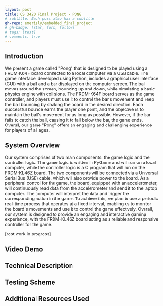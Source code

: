 ```yaml
---
layout: post
title: CS 3420 Final Project - PONG
# subtitle: Each post also has a subtitle
gh-repo: emerisly/embedded_final_project
# gh-badge: [star, fork, follow]
# tags: [test]
# comments: true
---
```


## Introduction

We present a game called "Pong" that is designed to be played using a FRDM-K64F board connected to a local computer via a USB cable. The game interface, developed using Python, includes a graphical user interface (GUI) with a ball and a bar displayed on the computer screen. The ball moves around the screen, bouncing up and down, while simulating a basic physics engine with collisions. The FRDM-K64F board serves as the game controller, and players must use it to control the bar's movement and keep the ball bouncing by shaking the board in the desired direction. Each successful bounce earns the player one point, and the objective is to maintain the ball's movement for as long as possible. However, if the bar fails to catch the ball, causing it to fall below the bar, the game ends. Overall, our game "Pong" offers an engaging and challenging experience for players of all ages.

## System Overview

Our system comprises of two main components: the game logic and the controller logic. The game logic is written in PyGame and will run on a local computer, while the controller logic is a C program that will run on the FRDM-KL46Z board. The two components will be connected via a Universal Serial Bus (USB) cable, which will also provide power to the board.
As a peripheral control for the game, the board, equipped with an accelerometer, will continuously read data from the accelerometer and send it to the laptop computer. The computer will interpret the data and trigger the corresponding action in the game. To achieve this, we plan to use a periodic real-time process that operates at a fixed interval, enabling us to monitor the board's movements and use it to control the game effectively.
Overall, our system is designed to provide an engaging and interactive gaming experience, with the FRDM-KL46Z board acting as a reliable and responsive controller for the game.

[rest work in progress]

## Video Demo

## Technical Description

## Testing Scheme

## Additional Resources Used
